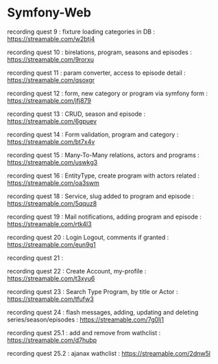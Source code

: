 # Symfony-Web
recording quest 9 : fixture loading categories in DB : 
https://streamable.com/w2btj4

recording quest 10 : birelations, program, seasons and episodes : 
https://streamable.com/9rorxu

recording quest 11 : param converter, access to episode detail : 
https://streamable.com/qsoxgr

recording quest 12 : form, new category or program via symfony form : 
https://streamable.com/jfj879

recording quest 13 : CRUD, season and episode :
https://streamable.com/6gpuev

recording quest 14 : Form validation, program and category : 
https://streamable.com/bt7x4v

recording quest 15 : Many-To-Many relations, actors and programs : 
https://streamable.com/uswkg3

recording quest 16 : EntityType, create program with actors related : 
https://streamable.com/oa3swm

recording quest 18 : Service, slug added to program and episode : 
https://streamable.com/5qquz8

recording quest 19 : Mail notifications, adding program and episode : 
https://streamable.com/rtk4l3

recording quest 20 : Login Logout, comments if granted : 
https://streamable.com/eun9g1

recording quest 21 : 

recording quest 22 : Create Account, my-profile :
https://streamable.com/t3xyu6

recording quest 23 : Search Type Program, by title or Actor :
https://streamable.com/tfufw3

recording quest 24 : flash messages, adding, updating and deleting series/season/episodes :
https://streamable.com/7g0lj1

recording quest 25.1 : add and remove from wathclist : 
https://streamable.com/d7hubp

recording quest 25.2 : ajanax wathclist : 
https://streamable.com/2dnw5l
